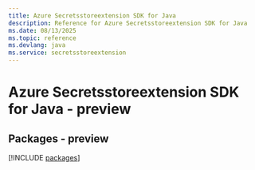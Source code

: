 ```yaml
---
title: Azure Secretsstoreextension SDK for Java
description: Reference for Azure Secretsstoreextension SDK for Java
ms.date: 08/13/2025
ms.topic: reference
ms.devlang: java
ms.service: secretsstoreextension
---
```

# Azure Secretsstoreextension SDK for Java - preview
## Packages - preview
[!INCLUDE [packages](secretsstoreextension-index.md)]